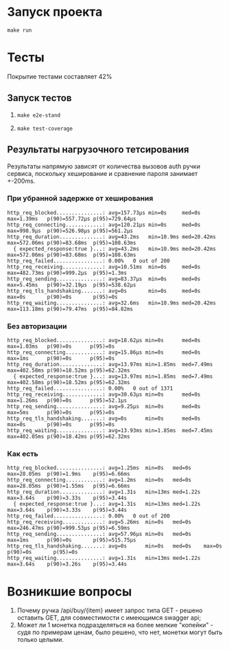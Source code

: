 # Запуск проекта

```shell
make run
```

# Тесты
Покрытие тестами составляет 42%
## Запуск тестов
1. 
    ```shell
    make e2e-stand
    ```
2. 
    ```shell
    make test-coverage
    ```
## Результаты нагрузочного тетсирования
Результаты напрямую зависят от количества вызовов auth ручки сервиса, поскольку хеширование и сравнение пароля занимает +-200ms.
### При убранной задержке от хеширования
```
http_req_blocked...............: avg=157.73µs min=0s     med=0s      max=1.39ms   p(90)=557.72µs p(95)=729.64µs
http_req_connecting............: avg=120.21µs min=0s     med=0s      max=998.9µs  p(90)=526.98µs p(95)=561.2µs
http_req_duration..............: avg=43.2ms   min=10.9ms med=20.42ms max=572.06ms p(90)=83.68ms  p(95)=108.63ms
  { expected_response:true }...: avg=43.2ms   min=10.9ms med=20.42ms max=572.06ms p(90)=83.68ms  p(95)=108.63ms
http_req_failed................: 0.00%   0 out of 200
http_req_receiving.............: avg=10.51ms  min=0s     med=0s      max=482.73ms p(90)=999.2µs  p(95)=1.3ms
http_req_sending...............: avg=83.37µs  min=0s     med=0s      max=5.45ms   p(90)=32.19µs  p(95)=538.62µs
http_req_tls_handshaking.......: avg=0s       min=0s     med=0s      max=0s       p(90)=0s       p(95)=0s
http_req_waiting...............: avg=32.6ms   min=10.9ms med=20.42ms max=113.18ms p(90)=79.47ms  p(95)=84.82ms
```
### Без авторизации
```
http_req_blocked...............: avg=18.62µs min=0s      med=0s     max=1.03ms   p(90)=0s      p(95)=0s
http_req_connecting............: avg=15.86µs min=0s      med=0s     max=1ms      p(90)=0s      p(95)=0s
http_req_duration..............: avg=13.97ms min=1.85ms  med=7.49ms max=402.58ms p(90)=18.52ms p(95)=62.32ms
  { expected_response:true }...: avg=13.97ms min=1.85ms  med=7.49ms max=402.58ms p(90)=18.52ms p(95)=62.32ms
http_req_failed................: 0.00%   0 out of 1371
http_req_receiving.............: avg=30.63µs min=0s      med=0s     max=1.26ms   p(90)=0s      p(95)=52.1µs
http_req_sending...............: avg=9.25µs  min=0s      med=0s     max=5ms      p(90)=0s      p(95)=0s
http_req_tls_handshaking.......: avg=0s      min=0s      med=0s     max=0s       p(90)=0s      p(95)=0s
http_req_waiting...............: avg=13.93ms min=1.85ms  med=7.45ms max=402.05ms p(90)=18.42ms p(95)=62.32ms
```

### Как есть
```
http_req_blocked...............: avg=1.25ms  min=0s   med=0s    max=28.05ms  p(90)=1.9ms    p(95)=6.66ms
http_req_connecting............: avg=1.2ms   min=0s   med=0s    max=28.05ms  p(90)=1.55ms   p(95)=6.66ms
http_req_duration..............: avg=1.31s   min=13ms med=1.22s max=3.64s    p(90)=3.33s    p(95)=3.44s
  { expected_response:true }...: avg=1.31s   min=13ms med=1.22s max=3.64s    p(90)=3.33s    p(95)=3.44s
http_req_failed................: 0.00%   0 out of 200
http_req_receiving.............: avg=5.26ms  min=0s   med=0s    max=246.47ms p(90)=999.53µs p(95)=6.59ms
http_req_sending...............: avg=57.96µs min=0s   med=0s    max=1ms      p(90)=0s       p(95)=515.75µs
http_req_tls_handshaking.......: avg=0s      min=0s   med=0s    max=0s       p(90)=0s       p(95)=0s
http_req_waiting...............: avg=1.31s   min=13ms med=1.22s max=3.64s    p(90)=3.26s    p(95)=3.44s
```

# Возникшие вопросы
1. Почему ручка /api/buy/{item} имеет запрос типа GET - решено оставить GET, для совместимости с имеющимся swagger api;
2. Может ли 1 монетка подразделяться на более мелкие "копейки" - судя по примерам ценам, было решено, что нет, монетки могут быть только целыми.